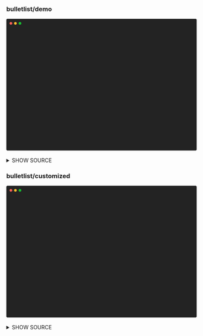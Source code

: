 ### bulletlist/demo

![Animation](https://raw.githubusercontent.com/pterm/pterm/master/_examples/bulletlist/demo/animation.svg)

<details>

<summary>SHOW SOURCE</summary>

```go
package main

import (
	"github.com/pterm/pterm"
	"github.com/pterm/pterm/putils"
)

func main() {
	// Define a list of bullet list items with different levels.
	bulletListItems := []pterm.BulletListItem{
		{Level: 0, Text: "Level 0"}, // Level 0 item
		{Level: 1, Text: "Level 1"}, // Level 1 item
		{Level: 2, Text: "Level 2"}, // Level 2 item
	}

	// Use the default bullet list style to render the list items.
	pterm.DefaultBulletList.WithItems(bulletListItems).Render()

	// Define a string with different levels of indentation.
	text := `0
 1
  2
   3`

	// Convert the indented string to a bullet list and render it.
	putils.BulletListFromString(text, " ").Render()
}

```

</details>

### bulletlist/customized

![Animation](https://raw.githubusercontent.com/pterm/pterm/master/_examples/bulletlist/customized/animation.svg)

<details>

<summary>SHOW SOURCE</summary>

```go
package main

import (
	"github.com/pterm/pterm"
)

func main() {
	// Define a list of bullet list items with different styles and levels.
	bulletListItems := []pterm.BulletListItem{
		{
			Level:       0,                            // Level 0 (top level)
			Text:        "Blue",                       // Text to display
			TextStyle:   pterm.NewStyle(pterm.FgBlue), // Text color
			BulletStyle: pterm.NewStyle(pterm.FgRed),  // Bullet color
		},
		{
			Level:       1,                                  // Level 1 (sub-item)
			Text:        "Green",                            // Text to display
			TextStyle:   pterm.NewStyle(pterm.FgGreen),      // Text color
			Bullet:      "-",                                // Custom bullet symbol
			BulletStyle: pterm.NewStyle(pterm.FgLightWhite), // Bullet color
		},
		{
			Level:       2,                              // Level 2 (sub-sub-item)
			Text:        "Cyan",                         // Text to display
			TextStyle:   pterm.NewStyle(pterm.FgCyan),   // Text color
			Bullet:      ">",                            // Custom bullet symbol
			BulletStyle: pterm.NewStyle(pterm.FgYellow), // Bullet color
		},
	}

	// Create a bullet list with the defined items and render it.
	pterm.DefaultBulletList.WithItems(bulletListItems).Render()
}

```

</details>

